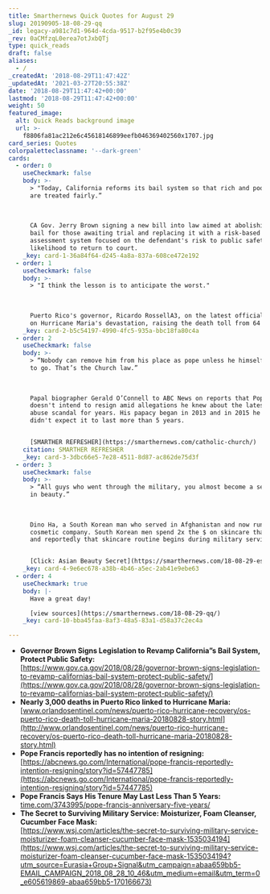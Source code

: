 ```yaml
---
title: Smarthernews Quick Quotes for August 29
slug: 20190905-18-08-29-qq
_id: legacy-a981c7d1-964d-4cda-9517-b2f95e4b0c39
_rev: 0aCMfzqL0erea7otJxbQTj
type: quick_reads
draft: false
aliases:
  - /
_createdAt: '2018-08-29T11:47:42Z'
_updatedAt: '2021-03-27T20:55:38Z'
date: '2018-08-29T11:47:42+00:00'
lastmod: '2018-08-29T11:47:42+00:00'
weight: 50
featured_image:
  alt: Quick Reads background image
  url: >-
    f8806fa81ac212e6c45618146899eefb046369402560x1707.jpg
card_series: Quotes
colorpaletteclassname: '--dark-green'
cards:
  - order: 0
    useCheckmark: false
    body: >-
      > "Today, California reforms its bail system so that rich and poor alike
      are treated fairly.”  
        
        
        
      CA Gov. Jerry Brown signing a new bill into law aimed at abolishing money
      bail for those awaiting trial and replacing it with a risk-based
      assessment system focused on the defendant's risk to public safety and
      likelihood to return to court.
    _key: card-1-36a84f64-d245-4a8a-837a-608ce472e192
  - order: 1
    useCheckmark: false
    body: >-
      > "I think the lesson is to anticipate the worst."  
        
        
        
      Puerto Rico's governor, Ricardo RossellA3, on the latest official figures
      on Hurricane Maria's devastation, raising the death toll from 64 to 2,975.
    _key: card-2-b5c54197-4990-4fc5-935a-bbc18fa80c4a
  - order: 2
    useCheckmark: false
    body: >-
      > “Nobody can remove him from his place as pope unless he himself decides
      to go. That’s the Church law.”  
        
        
        
      Papal biographer Gerald O’Connell to ABC News on reports that Pope Francis
      doesn't intend to resign amid allegations he knew about the latest clergy
      abuse scandal for years. His papacy began in 2013 and in 2015 he said he
      didn't expect it to last more than 5 years.


      [SMARTHER REFRESHER](https://smarthernews.com/catholic-church/)
    citation: SMARTHER REFRESHER
    _key: card-3-3dbc66e5-7e28-4511-8d87-ac862de75d3f
  - order: 3
    useCheckmark: false
    body: >-
      > “All guys who went through the military, you almost become a semi-expert
      in beauty.”  
        
        
        
      Dino Ha, a South Korean man who served in Afghanistan and now runs a
      cosmetic company. South Korean men spend 2x the $ on skincare than others
      and reportedly that skincare routine begins during military service.


      [Click: Asian Beauty Secret](https://smarthernews.com/18-08-29-essence/)
    _key: card-4-9e6ec678-a38b-4b46-a5ec-2ab41e9ebe63
  - order: 4
    useCheckmark: true
    body: |-
      Have a great day!

      [view sources](https://smarthernews.com/18-08-29-qq/)
    _key: card-10-bba45faa-8af3-48a5-83a1-d58a37c2ec4a

---
```

* **Governor Brown Signs Legislation to Revamp California”s Bail System, Protect Public Safety:**  
[https://www.gov.ca.gov/2018/08/28/governor-brown-signs-legislation-to-revamp-californias-bail-system-protect-public-safety/](https://www.gov.ca.gov/2018/08/28/governor-brown-signs-legislation-to-revamp-californias-bail-system-protect-public-safety/)
* **Nearly 3,000 deaths in Puerto Rico linked to Hurricane Maria:**  
[www.orlandosentinel.com/news/puerto-rico-hurricane-recovery/os-puerto-rico-death-toll-hurricane-maria-20180828-story.html](http://www.orlandosentinel.com/news/puerto-rico-hurricane-recovery/os-puerto-rico-death-toll-hurricane-maria-20180828-story.html)
* **Pope Francis reportedly has no intention of resigning:**  
[https://abcnews.go.com/International/pope-francis-reportedly-intention-resigning/story?id=57447785](https://abcnews.go.com/International/pope-francis-reportedly-intention-resigning/story?id=57447785)
* **Pope Francis Says His Tenure May Last Less Than 5 Years:**  
[time.com/3743995/pope-francis-anniversary-five-years/](http://time.com/3743995/pope-francis-anniversary-five-years/)
* **The Secret to Surviving Military Service: Moisturizer, Foam Cleanser, Cucumber Face Mask:**  
[https://www.wsj.com/articles/the-secret-to-surviving-military-service-moisturizer-foam-cleanser-cucumber-face-mask-1535034194](https://www.wsj.com/articles/the-secret-to-surviving-military-service-moisturizer-foam-cleanser-cucumber-face-mask-1535034194?utm_source=Eurasia+Group+Signal&utm_campaign=abaa659bb5-EMAIL_CAMPAIGN_2018_08_28_10_46&utm_medium=email&utm_term=0_e605619869-abaa659bb5-170166673)